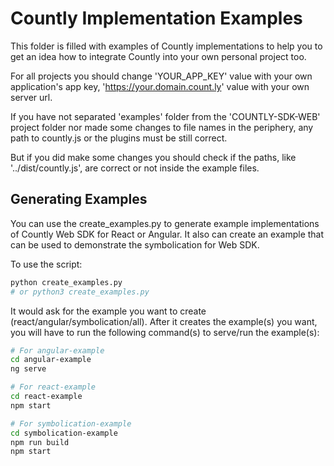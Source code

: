 # Countly Implementation Examples

This folder is filled with examples of Countly implementations to help you to get an idea
how to integrate Countly into your own personal project too.

For all projects you should change 'YOUR_APP_KEY' value with your own application's app key, 'https://your.domain.count.ly' value with your own server url. 

If you have not separated 'examples' folder from the 'COUNTLY-SDK-WEB' project folder nor made some changes to file names in the periphery, any path to countly.js or the plugins must be still correct. 

But if you did make some changes you should check if the paths, like '../dist/countly.js', are correct or not inside the example files.

## Generating Examples

You can use the create_examples.py to generate example implementations of Countly Web SDK for React or Angular.
It also can create an example that can be used to demonstrate the symbolication for Web SDK.

To use the script:

```bash
python create_examples.py
# or python3 create_examples.py
```

It would ask for the example you want to create (react/angular/symbolication/all).
After it creates the example(s) you want, you will have to run the following command(s) to serve/run the example(s):

```bash
# For angular-example
cd angular-example
ng serve
```

```bash
# For react-example
cd react-example
npm start
```

```bash
# For symbolication-example
cd symbolication-example
npm run build
npm start
```
